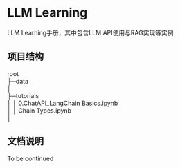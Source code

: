 # LLM Learning
LLM Learning手册，其中包含LLM API使用与RAG实现等实例

## 项目结构
root  
├─data    
│  
├─tutorials    
│  │  0.ChatAPI_LangChain Basics.ipynb  
│  │  Chain Types.ipynb  
│  

## 文档说明
To be continued
